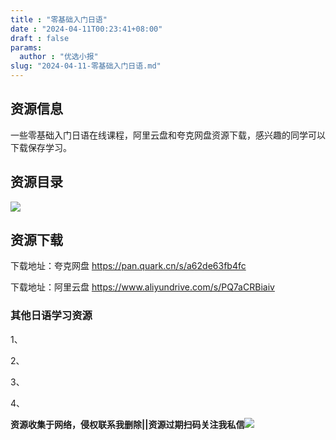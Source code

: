 ```yaml
---
title : "零基础入门日语"
date : "2024-04-11T00:23:41+08:00"
draft : false
params:
  author : "优选小报"
slug: "2024-04-11-零基础入门日语.md"
---
```


## 资源信息

一些零基础入门日语在线课程，阿里云盘和夸克网盘资源下载，感兴趣的同学可以下载保存学习。

## 资源目录

[![](//img7-1.zhekoulieshou.com/mmbiz_jpg/iaHBVewvSIbDCQqy0LYIMib8f0VibeGTtGibmcHB5AakQoOEbmXlf0ibLInbib6sfjibic7ftz1xlf9mC9Zk9Bib2E1fGKA/0)](//img7-1.zhekoulieshou.com/mmbiz_jpg/iaHBVewvSIbDCQqy0LYIMib8f0VibeGTtGibmcHB5AakQoOEbmXlf0ibLInbib6sfjibic7ftz1xlf9mC9Zk9Bib2E1fGKA/0)

## 资源下载

下载地址：夸克网盘 https://pan.quark.cn/s/a62de63fb4fc

下载地址：阿里云盘 https://www.aliyundrive.com/s/PQ7aCRBiaiv

### 其他日语学习资源

1、

2、

3、

4、

**资源收集于网络，侵权联系我删除||资源过期扫码关注我私信**![](//img7-1.zhekoulieshou.com/mmbiz_jpg/iaHBVewvSIbAjcr9g6TlCXSfiaDqkbzuEzp207hVzPqT4YGQOAazQ1KNHCeACbia5Lzq4Ckwibe48iar1q7lgVP1o3w/640?wx_fmt=jpeg&from=appmsg)


